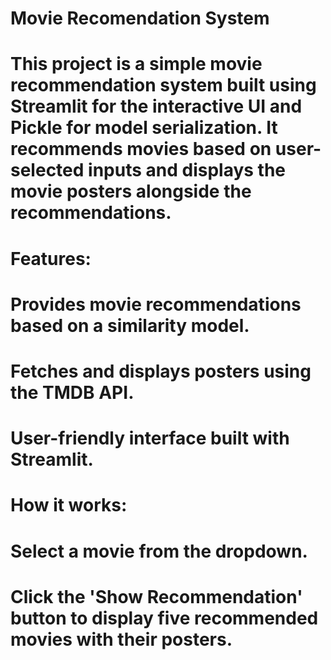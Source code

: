 # Movie Recomendation System
# This project is a simple movie recommendation system built using Streamlit for the interactive UI and Pickle for model serialization. It recommends movies based on user-selected inputs and displays the movie posters alongside the recommendations.

# Features:
# Provides movie recommendations based on a similarity model.
# Fetches and displays posters using the TMDB API.
# User-friendly interface built with Streamlit.
# How it works:
# Select a movie from the dropdown.
# Click the 'Show Recommendation' button to display five recommended movies with their posters.
